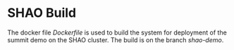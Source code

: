 # SHAO Build

The docker file *Dockerfile* is used to build the system for deployment 
of the summit demo on the SHAO cluster.
The build is on the branch *shao-demo*. 